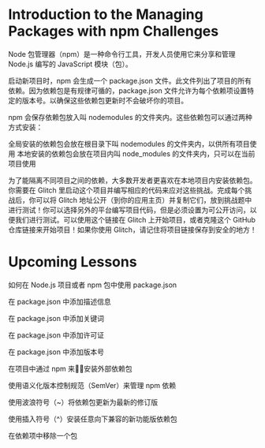 # Introduction to the Managing Packages with npm Challenges #

Node 包管理器（npm）是一种命令行工具，开发人员使用它来分享和管理 Node.js 编写的 JavaScript 模块（包）。

启动新项目时，npm 会生成一个 package.json 文件。此文件列出了项目的所有依赖。因为依赖包是有规律可循的，package.json 文件允许为每个依赖项设置特定的版本号。以确保这些依赖包更新时不会破坏你的项目。

npm 会保存依赖包放入叫 nodemodules 的文件夹内。这些依赖包可以通过两种方式安装：


全局安装的依赖包会放在根目录下叫 nodemodules 的文件夹内，以供所有项目使用
本地安装的依赖包会放在项目内叫 node_modules 的文件夹内，只可以在当前项目使用

为了能隔离不同项目之间的依赖，大多数开发者更喜欢在本地项目内安装依赖包。你需要在 Glitch 里启动这个项目并编写相应的代码来应对这些挑战。完成每个挑战后，你可以将 Glitch 地址公开（到你的应用主页）并复制它们，放到挑战题中进行测试！你可以选择另外的平台编写项目代码，但是必须设置为可公开访问，以便我们进行测试。可以使用这个链接在 Glitch 上开始项目，或者克隆这个 GitHub 仓库链接来开始项目！如果你使用 Glitch，请记住将项目链接保存到安全的地方！

# Upcoming Lessons #

如何在 Node.js 项目或者 npm 包中使用 package.json

在 package.json 中添加描述信息

在 package.json 中添加关键词

在 package.json 中添加许可证

在 package.json 中添加版本号

在项目中通过 npm 来安装外部依赖包

使用语义化版本控制规范（SemVer）来管理 npm 依赖

使用波浪符号（~）将依赖包更新为最新的修订版

使用插入符号（^）安装任意向下兼容的新功能版依赖包

在依赖项中移除一个包